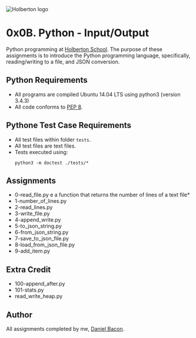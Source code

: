<img src="https://www.holbertonschool.com/assets/holberton-logo-1cc451260ca3cd297def53f2250a9794810667c7ca7b5fa5879a569a457bf16f.png" alt="Holberton logo">

0x0B. Python - Input/Output
===========================
Python programming at [Holberton School](https://www.holbertonschool.com). The purpose of these assignments is to introduce the Python programming language, specifically, reading/writing to a file, and JSON conversion.

Python Requirements
-------------------
* All programs are compiled Ubuntu 14.04 LTS using python3 (version 3.4.3)
* All code conforms to [PEP 8](https://www.python.org/dev/peps/pep-0008/).

Pythone Test Case Requirements
------------------------------
* All test files within folder ```tests```.
* All test files are text files.
* Tests executed using:
  ```
  python3 -m doctest ./tests/*
  ```

Assignments
-----------
* 0-read_file.py
e a function that returns the number of lines of a text file*
* 1-number_of_lines.py
* 2-read_lines.py
* 3-write_file.py
* 4-append_write.py
* 5-to_json_string.py
* 6-from_json_string.py
* 7-save_to_json_file.py
* 8-load_from_json_file.py
* 9-add_item.py

Extra Credit
------------
* 100-append_after.py
* 101-stats.py
* read_write_heap.py

Author
------
All assignments completed by me, [Daniel Bacon](https://github.com/dfbacon).

